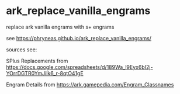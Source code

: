 # ark_replace_vanilla_engrams
replace ark vanilla engrams with s+ engrams

see https://phryneas.github.io/ark_replace_vanilla_engrams/

sources see:

SPlus Replacements from https://docs.google.com/spreadsheets/d/189Wa_l9Eyx6bI2j-YOrrDGTR0YmJiIk6_r-8qtO41gE

Engram Details from https://ark.gamepedia.com/Engram_Classnames
